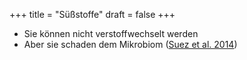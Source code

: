 +++
title = "Süßstoffe"
draft = false
+++

-   Sie können nicht verstoffwechselt werden
-   Aber sie schaden dem Mikrobiom ([Suez et al. 2014](<https://pubmed.ncbi.nlm.nih.gov/25231862/>))
